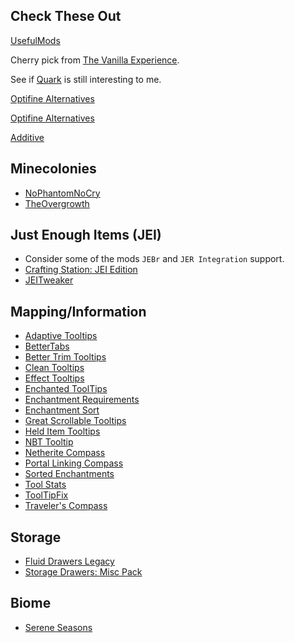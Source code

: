 ## Check These Out

[UsefulMods](https://github.com/TheUsefulLists/UsefulMods)

Cherry pick from [The Vanilla
Experience](https://www.curseforge.com/minecraft/modpacks/the-vanilla-experience).

See if [Quark](https://www.curseforge.com/minecraft/mc-mods/quark) is still
interesting to me.

[Optifine Alternatives](https://optifine.alternatives.lambdaurora.dev/)

[Optifine Alternatives](https://alternativeto.net/software/optifine/)

[Additive](https://github.com/skywardmc/additive)

## Minecolonies

- [NoPhantomNoCry](https://www.curseforge.com/minecraft/mc-mods/nophantomnocry)
- [TheOvergrowth](https://www.curseforge.com/minecraft/mc-mods/theovergrowth)

## Just Enough Items (JEI)

- Consider some of the mods `JEBr` and `JER Integration` support.
- [Crafting Station: JEI Edition](https://www.curseforge.com/minecraft/mc-mods/crafting-station-jei-edition)
- [JEITweaker](https://www.curseforge.com/minecraft/mc-mods/jeitweaker)

## Mapping/Information

- [Adaptive Tooltips](https://www.curseforge.com/minecraft/mc-mods/adaptive-tooltips)
- [BetterTabs](https://www.curseforge.com/minecraft/mc-mods/bettertabs)
- [Better Trim Tooltips](https://www.curseforge.com/minecraft/mc-mods/better-trim-tooltips)
- [Clean Tooltips](https://www.curseforge.com/minecraft/mc-mods/clean-tooltips)
- [Effect Tooltips](https://www.curseforge.com/minecraft/mc-mods/effect-tooltips)
- [Enchanted ToolTips](https://www.curseforge.com/minecraft/mc-mods/enchanted-tooltips)
- [Enchantment Requirements](https://www.curseforge.com/minecraft/mc-mods/enchantmentrequirements)
- [Enchantment Sort](https://www.curseforge.com/minecraft/mc-mods/enchantment-sort)
- [Great Scrollable Tooltips](https://www.curseforge.com/minecraft/mc-mods/great-scrollable-tooltips)
- [Held Item Tooltips](https://www.curseforge.com/minecraft/mc-mods/held-item-tooltips)
- [NBT Tooltip](https://www.curseforge.com/minecraft/mc-mods/nbt-tooltip)
- [Netherite Compass](https://www.curseforge.com/minecraft/mc-mods/netherite-compass)
- [Portal Linking Compass](https://www.curseforge.com/minecraft/mc-mods/portal-linking-compass)
- [Sorted Enchantments](https://www.curseforge.com/minecraft/mc-mods/sorted-enchantments)
- [Tool Stats](https://www.curseforge.com/minecraft/mc-mods/tool-stats)
- [ToolTipFix](https://www.curseforge.com/minecraft/mc-mods/tooltipfix)
- [Traveler's Compass](https://www.curseforge.com/minecraft/mc-mods/travelers-compass)

## Storage

- [Fluid Drawers Legacy](https://www.curseforge.com/minecraft/mc-mods/fluid-drawers-legacy)
- [Storage Drawers: Misc Pack](https://www.curseforge.com/minecraft/mc-mods/storage-drawers-misc-pack)

## Biome

- [Serene Seasons](https://www.curseforge.com/minecraft/mc-mods/serene-seasons)
